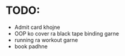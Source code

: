 # TODO:
- Admit card khojne
- OOP ko cover ra black tape binding garne 
- running ra workout garne
- book padhne